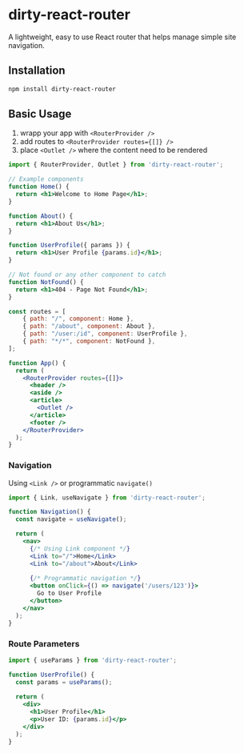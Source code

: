 # dirty-react-router

A lightweight, easy to use React router that helps manage simple site navigation.

## Installation

```bash
npm install dirty-react-router
```

## Basic Usage

1. wrapp your app with `<RouterProvider />`
2. add routes to `<RouterProvider routes={[]} />`
3. place `<Outlet />` where the content need to be rendered

```jsx
import { RouterProvider, Outlet } from 'dirty-react-router';

// Example components
function Home() {
  return <h1>Welcome to Home Page</h1>;
}

function About() {
  return <h1>About Us</h1>;
}

function UserProfile({ params }) {
  return <h1>User Profile {params.id}</h1>;
}

// Not found or any other component to catch
function NotFound() {
  return <h1>404 - Page Not Found</h1>;
}

const routes = [
    { path: "/", component: Home },
    { path: "/about", component: About },
    { path: "/user:/id", component: UserProfile },
    { path: "*/*", component: NotFound },
];

function App() {
  return (
    <RouterProvider routes={[]}>
      <header /> 
      <aside />
      <article>
        <Outlet />
      </article>
      <footer /> 
    </RouterProvider>
  );
}


```

### Navigation

Using `<Link />` or programmatic `navigate()`

```jsx
import { Link, useNavigate } from 'dirty-react-router';

function Navigation() {
  const navigate = useNavigate();

  return (
    <nav>
      {/* Using Link component */}
      <Link to="/">Home</Link>
      <Link to="/about">About</Link>
      
      {/* Programmatic navigation */}
      <button onClick={() => navigate('/users/123')}>
        Go to User Profile
      </button>
    </nav>
  );
}
```

### Route Parameters

```jsx
import { useParams } from 'dirty-react-router';

function UserProfile() {
  const params = useParams();
  
  return (
    <div>
      <h1>User Profile</h1>
      <p>User ID: {params.id}</p>
    </div>
  );
}
```





